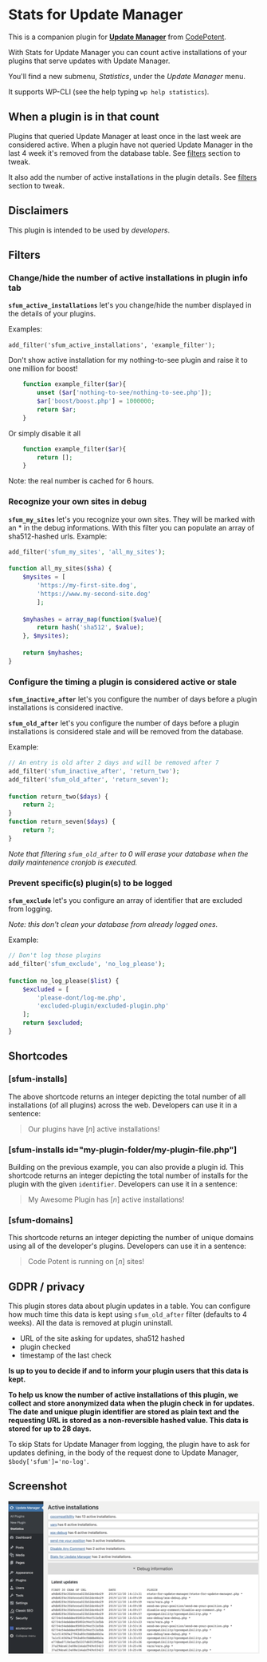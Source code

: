 # Stats for Update Manager

This is a companion plugin for [**Update Manager**](https://codepotent.com/classicpress/plugins/) from [CodePotent](https://codepotent.com/).

With Stats for Update Manager you can count active installations of your plugins that serve updates with Update Manager.

You'll find a new submenu, *Statistics*, under the *Update Manager* menu.

It supports WP-CLI (see the help typing `wp help statistics`).

## When a plugin is in that count

Plugins that queried Update Manager at least once in the last week are considered active.  When a plugin have not queried Update Manager in the last 4 week it's removed from the database table. See [filters](#filters) section to tweak.

It also add the number of active installations in the plugin details. See [filters](#filters) section to tweak.

## Disclaimers
This plugin is intended to be used by *developers*.

## <a name="filters"></a>Filters
### Change/hide the number of active installations in plugin info tab
**`sfum_active_installations`** let's you change/hide the number displayed in the details of your plugins.

Examples:

`add_filter('sfum_active_installations', 'example_filter');`

Don't show active installation for my nothing-to-see plugin and raise it to one million for boost!

```php
	function example_filter($ar){
		unset ($ar['nothing-to-see/nothing-to-see.php']);
		$ar['boost/boost.php'] = 1000000;
		return $ar;
	}
```

Or simply disable it all

```php
	function example_filter($ar){
		return [];
	}
```

Note: the real number is cached for 6 hours.

### Recognize your own sites in debug
**`sfum_my_sites`** let's you recognize your own sites. They will be marked with an * in the debug informations.
With this filter you can populate an array of sha512-hashed urls.
Example:

```php
add_filter('sfum_my_sites', 'all_my_sites');

function all_my_sites($sha) {
	$mysites = [
		'https://my-first-site.dog',
		'https://www.my-second-site.dog'
		];
	
	$myhashes = array_map(function($value){
		return hash('sha512', $value);
	}, $mysites);
	
	return $myhashes;
}
```
### Configure the timing a plugin is considered active or stale
**`sfum_inactive_after`** let's you configure the number of days before a plugin installations is considered inactive.

**`sfum_old_after`** let's you configure the number of days before a plugin installations is considered stale and will be removed from the database.

Example:

```php
// An entry is old after 2 days and will be removed after 7
add_filter('sfum_inactive_after', 'return_two');
add_filter('sfum_old_after', 'return_seven');

function return_two($days) {
	return 2;
}
function return_seven($days) {
	return 7;
}

```
*Note that filtering `sfum_old_after` to 0 will erase your database when the daily maintenence cronjob is executed.*

### Prevent specific(s) plugin(s) to be logged

**`sfum_exclude`** let's you configure an array of identifier that are excluded from logging.

*Note: this don't clean your database from already logged ones.*

Example:
```php
// Don't log those plugins
add_filter('sfum_exclude', 'no_log_please');

function no_log_please($list) {
	$excluded = [
		'please-dont/log-me.php',
		'excluded-plugin/excluded-plugin.php'
	];
	return $excluded;
}
```

## Shortcodes 

### [sfum-installs]

The above shortcode returns an integer depicting the total number of all installations (of all plugins) across the web. Developers can use it in a sentence:
> Our plugins have [_n_] active installations!

### [sfum-installs id="my-plugin-folder/my-plugin-file.php"]

Building on the previous example, you can also provide a plugin id. This shortcode returns an integer depicting the total number of installs for the plugin with the given `identifier`. Developers can use it in a sentence:
> My Awesome Plugin has [_n_] active installations!

### [sfum-domains]

This shortcode returns an integer depicting the number of unique domains using all of the developer's plugins. Developers can use it in a sentence: 

> Code Potent is running on [_n_] sites!

## GDPR / privacy

This plugin stores data about plugin updates in a table. 
You can configure how much time this data is kept using `sfum_old_after` filter (defaults to 4 weeks).
All the data is removed at plugin uninstall.

- URL of the site asking for updates, sha512 hashed
- plugin checked
- timestamp of the last check

**Is up to you to decide if and to inform your plugin users that this data is kept.**

**To help us know the number of active installations of this plugin, we collect and store anonymized data when the plugin check in for updates. The date and unique plugin identifier are stored as plain text and the requesting URL is stored as a non-reversible hashed value. This data is stored for up to 28 days.**

To skip Stats for Update Manager from logging, the plugin have to ask for updates defining, in the body of the request done to Update Manager, `$body['sfum']='no-log'`.

## Screenshot
![Main page](images/screenshot-1.png)
